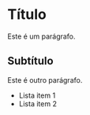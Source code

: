 # Título

Este é um parágrafo.

## Subtítulo

Este é outro parágrafo.

- Lista item 1
- Lista item 2
